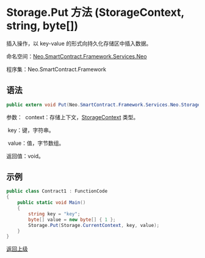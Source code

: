 # Storage.Put 方法 (StorageContext, string, byte[])

插入操作，以 key-value 的形式向持久化存储区中插入数据。

命名空间：[Neo.SmartContract.Framework.Services.Neo](../../Neo.md)

程序集：Neo.SmartContract.Framework

## 语法

```c#
public extern void Put(Neo.SmartContract.Framework.Services.Neo.StorageContext context, string key, byte[] value)
```

参数：
​	context：存储上下文，[StorageContext](../StorageContex.md) 类型。

​	key：键，字符串。

​	value：值，字节数组。

返回值：void。

## 示例

```c#
public class Contract1 : FunctionCode
{
    public static void Main()
    {
        string key = "key";
        byte[] value = new byte[] { 1 };
        Storage.Put(Storage.CurrentContext, key, value);
    }
}
```



[返回上级](../Storage.md)